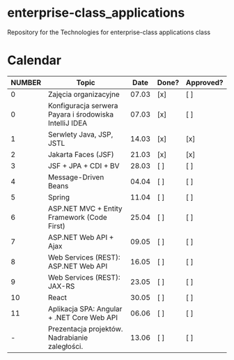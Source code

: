 # enterprise-class_applications
Repository for the Technologies for enterprise-class applications class

# Calendar

| NUMBER | Topic                                             | Date  | Done? | Approved? |
|--------|--------------------------------------------------|-------|-------|-----------|
| 0      | Zajęcia organizacyjne                           | 07.03 | [x]   | [ ]       |
| 0      | Konfiguracja serwera Payara i środowiska IntelliJ IDEA | 07.03 | [x]   | [ ]       |
| 1      | Serwlety Java, JSP, JSTL                        | 14.03 | [x]   | [x]       |
| 2      | Jakarta Faces (JSF)                             | 21.03 | [x]   | [x]       |
| 3      | JSF + JPA + CDI + BV                            | 28.03 | [ ]   | [ ]       |
| 4      | Message-Driven Beans                            | 04.04 | [ ]   | [ ]       |
| 5      | Spring                                         | 11.04 | [ ]   | [ ]       |
| 6      | ASP.NET MVC + Entity Framework (Code First)    | 25.04 | [ ]   | [ ]       |
| 7      | ASP.NET Web API + Ajax                         | 09.05 | [ ]   | [ ]       |
| 8      | Web Services (REST): ASP.NET Web API           | 16.05 | [ ]   | [ ]       |
| 9      | Web Services (REST): JAX-RS                    | 23.05 | [ ]   | [ ]       |
| 10     | React                                          | 30.05 | [ ]   | [ ]       |
| 11     | Aplikacja SPA: Angular + .NET Core Web API     | 06.06 | [ ]   | [ ]       |
| -      | Prezentacja projektów. Nadrabianie zaległości. | 13.06 | [ ]   | [ ]       |


